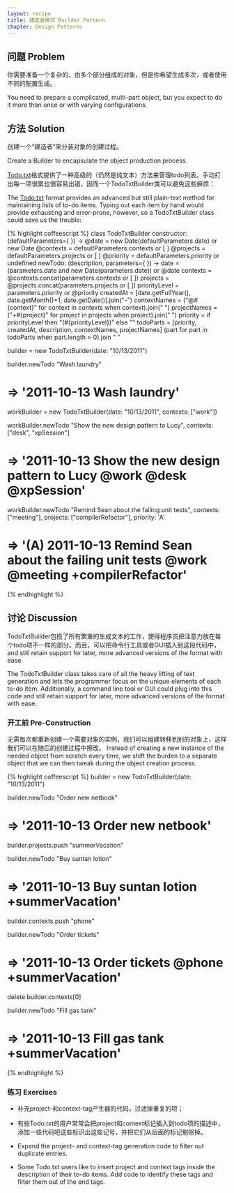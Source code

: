 ```yaml
---
layout: recipe
title: 建造者模式 Builder Pattern
chapter: Design Patterns
---
```

## 问题 Problem

你需要准备一个复杂的、由多个部分组成的对象，但是你希望生成多次，或者使用不同的配置生成。

You need to prepare a complicated, multi-part object, but you expect to do it more than once or with varying configurations.

## 方法 Solution

创建一个“建造者”来分装对象的创建过程。

Create a Builder to encapsulate the object production process.

[Todo.txt](http://todotxt.com)格式提供了一种高级的（仍然是纯文本）方法来管理todo列表。手动打出每一项很累也很容易出错，因而一个TodoTxtBuilder类可以避免这些麻烦：

The [Todo.txt](http://todotxt.com) format provides an advanced but still plain-text method for maintaining lists of to-do items.  Typing out each item by hand would provide exhausting and error-prone, however, so a TodoTxtBuilder class could save us the trouble:

{% highlight coffeescript %}
class TodoTxtBuilder
    constructor: (defaultParameters={ }) ->
        @date = new Date(defaultParameters.date) or new Date
        @contexts = defaultParameters.contexts or [ ]
        @projects = defaultParameters.projects or [ ]
        @priority =  defaultParameters.priority or undefined
    newTodo: (description, parameters={ }) ->
        date = (parameters.date and new Date(parameters.date)) or @date
        contexts = @contexts.concat(parameters.contexts or [ ])
        projects = @projects.concat(parameters.projects or [ ])
        priorityLevel = parameters.priority or @priority
        createdAt = [date.getFullYear(), date.getMonth()+1, date.getDate()].join("-")
        contextNames = ("@#{context}" for context in contexts when context).join(" ")
        projectNames = ("+#{project}" for project in projects when project).join(" ")
        priority = if priorityLevel then "(#{priorityLevel})" else ""
        todoParts = [priority, createdAt, description, contextNames, projectNames]
        (part for part in todoParts when part.length > 0).join " "

builder = new TodoTxtBuilder(date: "10/13/2011")

builder.newTodo "Wash laundry"

# => '2011-10-13 Wash laundry'

workBuilder = new TodoTxtBuilder(date: "10/13/2011", contexts: ["work"])

workBuilder.newTodo "Show the new design pattern to Lucy", contexts: ["desk", "xpSession"]

# => '2011-10-13 Show the new design pattern to Lucy @work @desk @xpSession'

workBuilder.newTodo "Remind Sean about the failing unit tests", contexts: ["meeting"], projects: ["compilerRefactor"], priority: 'A'

# => '(A) 2011-10-13 Remind Sean about the failing unit tests @work @meeting +compilerRefactor'

{% endhighlight %}

## 讨论 Discussion

TodoTxtBuilder包揽了所有繁重的生成文本的工作，使得程序员把注意力放在每个todo项不一样的部分。而且，可以把命令行工具或者GUI插入到这段代码中，and still retain support for later, more advanced versions of the format with ease.

The TodoTxtBuilder class takes care of all the heavy lifting of text generation and lets the programmer focus on the unique elements of each to-do item.  Additionally, a command line tool or GUI could plug into this code and still retain support for later, more advanced versions of the format with ease.

### 开工前 Pre-Construction

无需每次都重新创建一个需要对象的实例，我们可以组建转移到别的对象上，这样我们可以在随后的创建过程中擦改。
Instead of creating a new instance of the needed object from scratch every time, we shift the burden to a separate object that we can then tweak during the object creation process.

{% highlight coffeescript %}
builder = new TodoTxtBuilder(date: "10/13/2011")

builder.newTodo "Order new netbook"

# => '2011-10-13 Order new netbook'

builder.projects.push "summerVacation"

builder.newTodo "Buy suntan lotion"

# => '2011-10-13 Buy suntan lotion +summerVacation'

builder.contexts.push "phone"

builder.newTodo "Order tickets"

# => '2011-10-13 Order tickets @phone +summerVacation'

delete builder.contexts[0]

builder.newTodo "Fill gas tank"

# => '2011-10-13 Fill gas tank +summerVacation'
{% endhighlight %}

### 练习 Exercises

* 补充project-和context-tag产生器的代码，过滤掉重复的项；
* 有些Todo.txt的用户常常会把project和context标记插入到todo项的描述中，添加一些代码吧这些标识出这些记号，并把它们从后面的标记剔除掉。

* Expand the project- and context-tag generation code to filter out duplicate entries.
* Some Todo.txt users like to insert project and context tags inside the description of their to-do items.  Add code to identify these tags and filter them out of the end tags.
